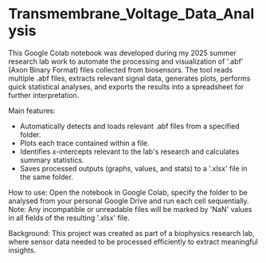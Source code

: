 # Transmembrane_Voltage_Data_Analysis

This Google Colab notebook was developed during my 2025 summer research lab work to automate the processing and visualization of '.abf' (Axon Binary Format) files collected from biosensors. The tool reads multiple .abf files, extracts relevant signal data, generates plots, performs quick statistical analyses, and exports the results into a spreadsheet for further interpretation. 

Main features: 
- Automatically detects and loads relevant .abf files from a specified folder.
- Plots each trace contained within a file.
- Identifies x-intercepts relevant to the lab's research and calculates summary statistics.
- Saves processed outputs (graphs, values, and stats) to a '.xlsx' file in the same folder.

How to use: 
Open the notebook in Google Colab, specify the folder to be analysed from your personal Google Drive and run each cell sequentially. 
Note: Any incompatible or unreadable files will be marked by 'NaN' values in all fields of the resulting '.xlsx' file.

Background: 
This project was created as part of a biophysics research lab, where sensor data needed to be processed efficiently to extract meaningful insights. 


